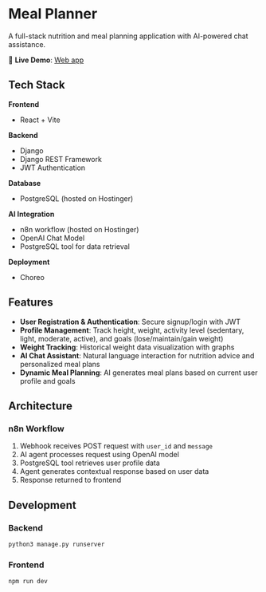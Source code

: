 # Meal Planner

A full-stack nutrition and meal planning application with AI-powered chat assistance.

🔗 **Live Demo**: [Web app](https://143aacb0-7949-4272-8999-8f68b30d84d2.e1-us-east-azure.choreoapps.dev)

## Tech Stack

**Frontend**

- React + Vite

**Backend**

- Django
- Django REST Framework
- JWT Authentication

**Database**

- PostgreSQL (hosted on Hostinger)

**AI Integration**

- n8n workflow (hosted on Hostinger)
- OpenAI Chat Model
- PostgreSQL tool for data retrieval

**Deployment**

- Choreo

## Features

- **User Registration & Authentication**: Secure signup/login with JWT
- **Profile Management**: Track height, weight, activity level (sedentary, light, moderate, active), and goals (lose/maintain/gain weight)
- **Weight Tracking**: Historical weight data visualization with graphs
- **AI Chat Assistant**: Natural language interaction for nutrition advice and personalized meal plans
- **Dynamic Meal Planning**: AI generates meal plans based on current user profile and goals

## Architecture

### n8n Workflow

1. Webhook receives POST request with `user_id` and `message`
2. AI agent processes request using OpenAI model
3. PostgreSQL tool retrieves user profile data
4. Agent generates contextual response based on user data
5. Response returned to frontend

## Development

### Backend

```bash
python3 manage.py runserver
```

### Frontend

```bash
npm run dev
```

